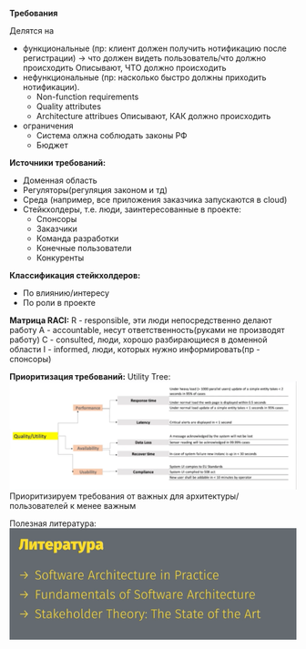 **Требования**

Делятся на
- функциональные (пр: клиент должен получить нотификацию после регистрации) -> что должен видеть пользователь/что должно происходить
Описывают, ЧТО должно происходить
- нефункциональные (пр: насколько быстро должны приходить нотификации).
    - Non-function requirements
    - Quality attributes
    - Architecture attribues
Описывают, КАК должно происходить
- ограничения
    - Система олжна соблюдать законы РФ
    - Бюджет
    
**Источники требований:**
- Доменная область
- Регуляторы(регуляция законом и тд)
- Среда (например, все приложения заказчика запускаются в cloud)
- Стейкхолдеры, т.е. люди, заинтересованные в проекте:
    - Спонсоры 
    - Заказчики
    - Команда разработки
    - Конечные пользователи
    - Конкуренты
    
**Классификация стейкхолдеров:**
- По влиянию/интересу
- По роли в проекте

**Матрица RACI:**
R - responsible, эти люди непосредственно делают работу
A - accountable, несут ответственность(руками не производят работу)
C - consulted, люди, хорошо разбирающиеся в доменной области
I - informed, люди, которых нужно информировать(пр - спонсоры)

**Приоритизация требований:**
Utility Tree:
![img.png](img.png)
Приоритизируем требования от важных для архитектуры/пользователей к менее важным

Полезная литература:
![img_1.png](img_1.png)



    